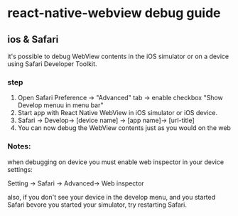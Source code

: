 # react-native-webview debug guide

## ios & Safari
it's possible to debug WebView contents in the iOS simulator or on a device using Safari Developer Toolkit.
### step
1. Open Safari Preference -> "Advanced" tab -> enable checkbox "Show Develop menuu in menu bar"
2. Start app with React Native WebView in iOS simulator or iOS device.
3. Safari -> Develop-> [device name] -> [app name]-> [url-title]
4. You can now debug the WebView contents just as you would on the web 

### Notes:
when debugging on device you must enable web inspector in your device settings:

Setting -> Safari -> Advanced-> Web inspector

also, if  you don't see your device in the develop menu, and you started Safari bevore you started your simulator, try restarting Safari.

